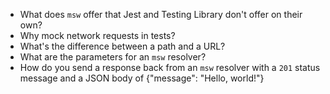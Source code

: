 * What does `msw` offer that Jest and Testing Library don't offer on their own?
* Why mock network requests in tests?
* What's the difference between a path and a URL?
* What are the parameters for an `msw` resolver?
* How do you send a response back from an `msw` resolver with a `201` status message and a JSON body of {"message": "Hello, world!"}
